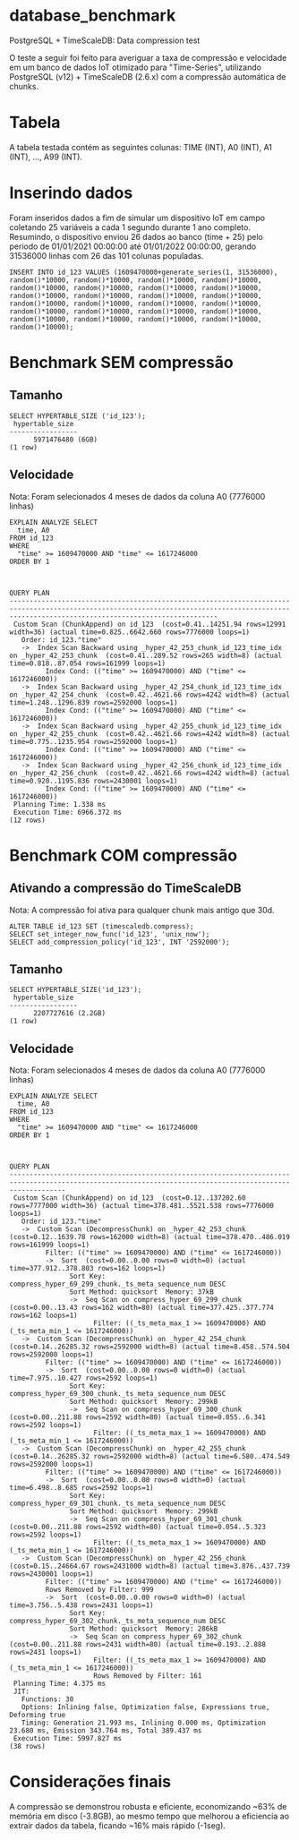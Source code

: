 # database_benchmark
PostgreSQL + TimeScaleDB: Data compression test

O teste a seguir foi feito para averiguar a taxa de compressão e velocidade em um banco de dados IoT otimizado para "Time-Series", utilizando PostgreSQL (v12) + TimeScaleDB (2.6.x) com a compressão automática de chunks.

# Tabela
A tabela testada contém as seguintes colunas: TIME (INT), A0 (INT), A1 (INT), ..., A99 (INT).


# Inserindo dados
Foram inseridos dados a fim de simular um dispositivo IoT em campo coletando 25 variáveis a cada 1 segundo durante 1 ano completo. Resumindo, o dispositivo enviou 26 dados ao banco (time + 25) pelo periodo de 01/01/2021 00:00:00 até 01/01/2022 00:00:00, gerando 31536000 linhas com 26 das 101 colunas populadas.

```
INSERT INTO id_123 VALUES (1609470000+generate_series(1, 31536000), random()*10000, random()*10000, random()*10000, random()*10000, random()*10000, random()*10000, random()*10000, random()*10000, random()*10000, random()*10000, random()*10000, random()*10000, random()*10000, random()*10000, random()*10000, random()*10000, random()*10000, random()*10000, random()*10000, random()*10000, random()*10000, random()*10000, random()*10000, random()*10000, random()*10000);
```

# Benchmark SEM compressão
## Tamanho
```
SELECT HYPERTABLE_SIZE ('id_123');
 hypertable_size 
-----------------
      5971476480 (6GB)
(1 row)
```

## Velocidade
Nota: Foram selecionados 4 meses de dados da coluna A0 (7776000 linhas)

```
EXPLAIN ANALYZE SELECT
  time, A0
FROM id_123
WHERE
  "time" >= 1609470000 AND "time" <= 1617246000
ORDER BY 1



QUERY PLAN                                                                                           
------------------------------------------------------------------------------------------------------------------------------------------------------------------------------------------------
 Custom Scan (ChunkAppend) on id_123  (cost=0.41..14251.94 rows=12991 width=36) (actual time=0.825..6642.660 rows=7776000 loops=1)
   Order: id_123."time"
   ->  Index Scan Backward using _hyper_42_253_chunk_id_123_time_idx on _hyper_42_253_chunk  (cost=0.41..289.52 rows=265 width=8) (actual time=0.818..87.054 rows=161999 loops=1)
         Index Cond: (("time" >= 1609470000) AND ("time" <= 1617246000))
   ->  Index Scan Backward using _hyper_42_254_chunk_id_123_time_idx on _hyper_42_254_chunk  (cost=0.42..4621.66 rows=4242 width=8) (actual time=1.248..1296.839 rows=2592000 loops=1)
         Index Cond: (("time" >= 1609470000) AND ("time" <= 1617246000))
   ->  Index Scan Backward using _hyper_42_255_chunk_id_123_time_idx on _hyper_42_255_chunk  (cost=0.42..4621.66 rows=4242 width=8) (actual time=0.775..1235.954 rows=2592000 loops=1)
         Index Cond: (("time" >= 1609470000) AND ("time" <= 1617246000))
   ->  Index Scan Backward using _hyper_42_256_chunk_id_123_time_idx on _hyper_42_256_chunk  (cost=0.42..4621.66 rows=4242 width=8) (actual time=0.920..1195.836 rows=2430001 loops=1)
         Index Cond: (("time" >= 1609470000) AND ("time" <= 1617246000))
 Planning Time: 1.338 ms
 Execution Time: 6966.372 ms
(12 rows)
```

# Benchmark COM compressão
## Ativando a compressão do TimeScaleDB
Nota: A compressão foi ativa para qualquer chunk mais antigo que 30d.
```
ALTER TABLE id_123 SET (timescaledb.compress);
SELECT set_integer_now_func('id_123', 'unix_now');
SELECT add_compression_policy('id_123', INT '2592000');
```

## Tamanho
```
SELECT HYPERTABLE_SIZE('id_123');
 hypertable_size 
-----------------
      2207727616 (2.2GB)
(1 row)
```

## Velocidade
Nota: Foram selecionados 4 meses de dados da coluna A0 (7776000 linhas)

```
EXPLAIN ANALYZE SELECT
  time, A0
FROM id_123
WHERE
  "time" >= 1609470000 AND "time" <= 1617246000
ORDER BY 1



QUERY PLAN                                                                        
----------------------------------------------------------------------------------------------------------------------------------------------------------
 Custom Scan (ChunkAppend) on id_123  (cost=0.12..137202.60 rows=7777000 width=36) (actual time=378.481..5521.538 rows=7776000 loops=1)
   Order: id_123."time"
   ->  Custom Scan (DecompressChunk) on _hyper_42_253_chunk  (cost=0.12..1639.78 rows=162000 width=8) (actual time=378.470..486.019 rows=161999 loops=1)
         Filter: (("time" >= 1609470000) AND ("time" <= 1617246000))
         ->  Sort  (cost=0.00..0.00 rows=0 width=0) (actual time=377.912..378.803 rows=162 loops=1)
               Sort Key: compress_hyper_69_299_chunk._ts_meta_sequence_num DESC
               Sort Method: quicksort  Memory: 37kB
               ->  Seq Scan on compress_hyper_69_299_chunk  (cost=0.00..13.43 rows=162 width=80) (actual time=377.425..377.774 rows=162 loops=1)
                     Filter: ((_ts_meta_max_1 >= 1609470000) AND (_ts_meta_min_1 <= 1617246000))
   ->  Custom Scan (DecompressChunk) on _hyper_42_254_chunk  (cost=0.14..26285.32 rows=2592000 width=8) (actual time=8.458..574.504 rows=2592000 loops=1)
         Filter: (("time" >= 1609470000) AND ("time" <= 1617246000))
         ->  Sort  (cost=0.00..0.00 rows=0 width=0) (actual time=7.975..10.427 rows=2592 loops=1)
               Sort Key: compress_hyper_69_300_chunk._ts_meta_sequence_num DESC
               Sort Method: quicksort  Memory: 299kB
               ->  Seq Scan on compress_hyper_69_300_chunk  (cost=0.00..211.88 rows=2592 width=80) (actual time=0.055..6.341 rows=2592 loops=1)
                     Filter: ((_ts_meta_max_1 >= 1609470000) AND (_ts_meta_min_1 <= 1617246000))
   ->  Custom Scan (DecompressChunk) on _hyper_42_255_chunk  (cost=0.14..26285.32 rows=2592000 width=8) (actual time=6.580..474.549 rows=2592000 loops=1)
         Filter: (("time" >= 1609470000) AND ("time" <= 1617246000))
         ->  Sort  (cost=0.00..0.00 rows=0 width=0) (actual time=6.498..8.685 rows=2592 loops=1)
               Sort Key: compress_hyper_69_301_chunk._ts_meta_sequence_num DESC
               Sort Method: quicksort  Memory: 299kB
               ->  Seq Scan on compress_hyper_69_301_chunk  (cost=0.00..211.88 rows=2592 width=80) (actual time=0.054..5.323 rows=2592 loops=1)
                     Filter: ((_ts_meta_max_1 >= 1609470000) AND (_ts_meta_min_1 <= 1617246000))
   ->  Custom Scan (DecompressChunk) on _hyper_42_256_chunk  (cost=0.15..24664.67 rows=2431000 width=8) (actual time=3.876..437.739 rows=2430001 loops=1)
         Filter: (("time" >= 1609470000) AND ("time" <= 1617246000))
         Rows Removed by Filter: 999
         ->  Sort  (cost=0.00..0.00 rows=0 width=0) (actual time=3.756..5.438 rows=2431 loops=1)
               Sort Key: compress_hyper_69_302_chunk._ts_meta_sequence_num DESC
               Sort Method: quicksort  Memory: 286kB
               ->  Seq Scan on compress_hyper_69_302_chunk  (cost=0.00..211.88 rows=2431 width=80) (actual time=0.193..2.888 rows=2431 loops=1)
                     Filter: ((_ts_meta_max_1 >= 1609470000) AND (_ts_meta_min_1 <= 1617246000))
                     Rows Removed by Filter: 161
 Planning Time: 4.375 ms
 JIT:
   Functions: 30
   Options: Inlining false, Optimization false, Expressions true, Deforming true
   Timing: Generation 21.993 ms, Inlining 0.000 ms, Optimization 23.680 ms, Emission 343.764 ms, Total 389.437 ms
 Execution Time: 5997.827 ms
(38 rows)
```

# Considerações finais
A compressão se demonstrou robusta e eficiente, economizando ~63% de memória em disco (-3.8GB), ao mesmo tempo que melhorou a eficiencia ao extrair dados da tabela, ficando ~16% mais rápido (-1seg).
